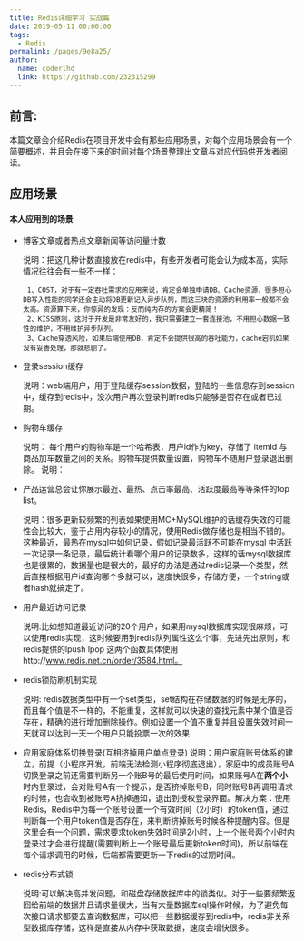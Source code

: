```yaml
---
title: Redis详细学习 实战篇
date: 2019-05-11 00:00:00
tags: 
  - Redis
permalink: /pages/9e8a25/
author: 
  name: coderlhd
  link: https://github.com/232315299
---
```


## 前言:
本篇文章会介绍Redis在项目开发中会有那些应用场景，对每个应用场景会有一个简要概述，并且会在接下来的时间对每个场景整理出文章与对应代码供开发者阅读。

## 应用场景

#### 本人应用到的场景
- 博客文章或者热点文章新闻等访问量计数
    
    说明：把这几种计数直接放在redis中，有些开发者可能会认为成本高，实际情况往往会有一些不一样：
 
       1、COST，对于有一定吞吐需求的应用来说，肯定会单独申请DB、Cache资源，很多担心DB写入性能的同学还会主动将DB更新记入异步队列，而这三块的资源的利用率一般都不会太高。资源算下来，你惊异的发现：反而纯内存的方案会更精简！
       2、KISS原则，这对于开发是非常友好的，我只需要建立一套连接池，不用担心数据一致性的维护，不用维护异步队列。
       3、Cache穿透风险，如果后端使用DB，肯定不会提供很高的吞吐能力，cache宕机如果没有妥善处理，那就悲剧了。

- 登录session缓存

    说明：web端用户，用于登陆缓存session数据，登陆的一些信息存到session中，缓存到redis中，没次用户再次登录判断redis只能够是否存在或者已过期。
- 购物车缓存

    说明：
    每个用户的购物车是一个哈希表，用户id作为key，存储了 itemId 与 商品加车数量之间的关系。购物车提供数量设置，购物车不随用户登录退出删除。
    说明：
- 产品运营总会让你展示最近、最热、点击率最高、活跃度最高等等条件的top list。

    说明：很多更新较频繁的列表如果使用MC+MySQL维护的话缓存失效的可能性会比较大，鉴于占用内存较小的情况，使用Redis做存储也是相当不错的。     这种最近，最热在mysql中如何记录，假如记录最活跃不可能在mysql 中活跃一次记录一条记录，最后统计看哪个用户的记录数多，这样的话mysql数据库也是很累的，数据量也是很大的，最好的办法是通过redis记录一个类型，然后直接根据用户id查询哪个多就可以，速度快很多，存储方便，一个string或者hash就搞定了。
- 用户最近访问记录

    说明:比如想知道最近访问的20个用户，如果用mysql数据库实现很麻烦，可以使用redis实现，这时候要用到redis队列属性这么个事，先进先出原则，和redis提供的lpush lpop  这两个函数具体使用http://www.redis.net.cn/order/3584.html。
- redis锁防刷机制实现

    说明: redis数据类型中有一个set类型，set结构在存储数据的时候是无序的，而且每个值是不一样的，不能重复，这样就可以快速的查找元素中某个值是否存在，精确的进行增加删除操作。例如设置一个值不重复并且设置失效时间一天就可以达到一天一个用户只能投票一次的效果
- 应用家庭体系切换登录(互相挤掉用户单点登录)
    说明：用户家庭账号体系的建立，前提（小程序开发，前端无法检测小程序彻底退出），家庭中的成员账号A切换登录之前还需要判断另一个账B号的最后使用时间，如果账号A在**两个小**时内登录过，会对账号A有一个提示，是否挤掉账号B，同时账号B再调用请求的时候，也会收到被账号A挤掉通知，退出到授权登录界面。解决方案：使用Redis，Redis中为每一个账号设置一个有效时间（2小时）的token值，通过判断每一个用户token值是否存在，来判断挤掉账号时候各种提醒内容。但是这里会有一个问题，需求要求token失效时间是2小时，上一个账号两个小时内登录过才会进行提醒(需要判断上一个账号最后更新token时间)，所以前端在每个请求调用的时候，后端都需要更新一下redis的过期时间。
- redis分布式锁

    说明:可以解决高并发问题，和磁盘存储数据库中的锁类似。对于一些要频繁返回给前端的数据并且请求量很大，当有大量数据库sql操作时候，为了避免每次接口请求都要去查询数据库，可以把一些数据缓存到redis中，redis非关系型数据库存储，这样是直接从内存中获取数据，速度会增快很多。

















